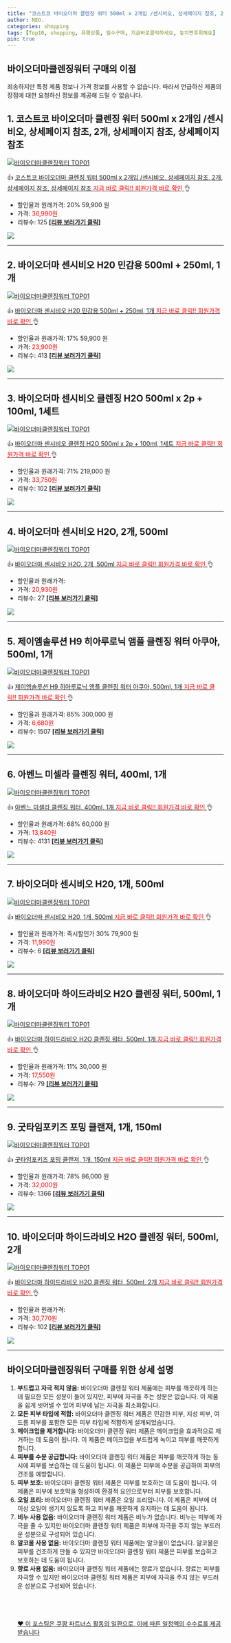 ```yaml
---
title: "코스트코 바이오더마 클렌징 워터 500ml x 2개입 /센시비오, 상세페이지 참조, 2개, 상세페이지 참조, 상세페이지 참조 가격 최저가 할인가 바이오더마클렌징워터 최저가 추천 제품 비교"
author: NEO.
categories: shopping
tags: [Top10, shopping, 유행상품, 필수구매, 지금바로클릭하세요, 놓치면후회해요]
pin: true
---
```

## 바이오더마클렌징워터 구매의 이점
죄송하지만 특정 제품 정보나 가격 정보를 사용할 수 없습니다. 따라서 언급하신 제품의 장점에 대한 요청하신 정보를 제공해 드릴 수 없습니다.

   

## 1. 코스트코 바이오더마 클렌징 워터 500ml x 2개입 /센시비오, 상세페이지 참조, 2개, 상세페이지 참조, 상세페이지 참조

[![바이오더마클렌징워터 TOP01](https://thumbnail7.coupangcdn.com/thumbnails/remote/490x490ex/image/vendor_inventory/f9a2/3f4acfce62d08bdbb76e6852934f460fdf50a3ab89753fd7c071422b3e81.jpg)](https://link.coupang.com/re/AFFSDP?lptag=AF3617701&subid=GithubCoopas&pageKey=7503265326&traceid=V0-153&itemId=19645114602&vendorItemId=87491449368)


👍 [코스트코 바이오더마 클렌징 워터 500ml x 2개입 /센시비오, 상세페이지 참조, 2개, 상세페이지 참조, 상세페이지 참조 <font color=red> 지금 바로 클릭!! 회원가격 바로 확인 </font> ](https://link.coupang.com/re/AFFSDP?lptag=AF3617701&subid=GithubCoopas&pageKey=7503265326&traceid=V0-153&itemId=19645114602&vendorItemId=87491449368) 👌 


- 할인율과 원래가격: 20%  59,900   원
- 가격: <span style='color:red'>36,990원</span>
- 리뷰수: 125  [**[리뷰 보러가기 클릭]**](https://link.coupang.com/re/AFFSDP?lptag=AF3617701&subid=GithubCoopas&pageKey=7503265326&traceid=V0-153&itemId=19645114602&vendorItemId=87491449368)

[![](/discount_price.png)](https://link.coupang.com/re/AFFSDP?lptag=AF3617701&subid=GithubCoopas&pageKey=7503265326&traceid=V0-153&itemId=19645114602&vendorItemId=87491449368)

---


   

## 2. 바이오더마 센시비오 H20 민감용 500ml + 250ml, 1개

[![바이오더마클렌징워터 TOP01](https://thumbnail7.coupangcdn.com/thumbnails/remote/490x490ex/image/retail/images/284606020957514-562fe94d-df17-4184-91a1-5c73f837deeb.jpg)](https://link.coupang.com/re/AFFSDP?lptag=AF3617701&subid=GithubCoopas&pageKey=6714058029&traceid=V0-153&itemId=15596635647&vendorItemId=3017222271)


👍 [바이오더마 센시비오 H20 민감용 500ml + 250ml, 1개 <font color=red> 지금 바로 클릭!! 회원가격 바로 확인 </font> ](https://link.coupang.com/re/AFFSDP?lptag=AF3617701&subid=GithubCoopas&pageKey=6714058029&traceid=V0-153&itemId=15596635647&vendorItemId=3017222271) 👌 


- 할인율과 원래가격: 17%  59,900   원
- 가격: <span style='color:red'>23,900원</span>
- 리뷰수: 413  [**[리뷰 보러가기 클릭]**](https://link.coupang.com/re/AFFSDP?lptag=AF3617701&subid=GithubCoopas&pageKey=6714058029&traceid=V0-153&itemId=15596635647&vendorItemId=3017222271)

[![](/discount_price.png)](https://link.coupang.com/re/AFFSDP?lptag=AF3617701&subid=GithubCoopas&pageKey=6714058029&traceid=V0-153&itemId=15596635647&vendorItemId=3017222271)

---


   

## 3. 바이오더마 센시비오 클렌징 H2O 500ml x 2p + 100ml, 1세트

[![바이오더마클렌징워터 TOP01](https://thumbnail8.coupangcdn.com/thumbnails/remote/490x490ex/image/retail/images/284607974719526-49fdf3be-9c7d-4ff3-a402-02790ddc09cf.jpg)](https://link.coupang.com/re/AFFSDP?lptag=AF3617701&subid=GithubCoopas&pageKey=6109557371&traceid=V0-153&itemId=11505625566&vendorItemId=70567782380)


👍 [바이오더마 센시비오 클렌징 H2O 500ml x 2p + 100ml, 1세트 <font color=red> 지금 바로 클릭!! 회원가격 바로 확인 </font> ](https://link.coupang.com/re/AFFSDP?lptag=AF3617701&subid=GithubCoopas&pageKey=6109557371&traceid=V0-153&itemId=11505625566&vendorItemId=70567782380) 👌 


- 할인율과 원래가격: 71%  219,000   원
- 가격: <span style='color:red'>33,750원</span>
- 리뷰수: 102  [**[리뷰 보러가기 클릭]**](https://link.coupang.com/re/AFFSDP?lptag=AF3617701&subid=GithubCoopas&pageKey=6109557371&traceid=V0-153&itemId=11505625566&vendorItemId=70567782380)

[![](/discount_price.png)](https://link.coupang.com/re/AFFSDP?lptag=AF3617701&subid=GithubCoopas&pageKey=6109557371&traceid=V0-153&itemId=11505625566&vendorItemId=70567782380)

---


   

## 4. 바이오더마 센시비오 H2O, 2개, 500ml

[![바이오더마클렌징워터 TOP01](https://thumbnail7.coupangcdn.com/thumbnails/remote/490x490ex/image/vendor_inventory/1b74/77088fb25397e70aa93b87d052978480a557e367e3aeb3ca1a0c3cbd0559.jpg)](https://link.coupang.com/re/AFFSDP?lptag=AF3617701&subid=GithubCoopas&pageKey=7401052513&traceid=V0-153&itemId=16922943916&vendorItemId=83461247232)


👍 [바이오더마 센시비오 H2O, 2개, 500ml <font color=red> 지금 바로 클릭!! 회원가격 바로 확인 </font> ](https://link.coupang.com/re/AFFSDP?lptag=AF3617701&subid=GithubCoopas&pageKey=7401052513&traceid=V0-153&itemId=16922943916&vendorItemId=83461247232) 👌 


- 할인율과 원래가격: 
- 가격: <span style='color:red'>20,930원</span>
- 리뷰수: 27  [**[리뷰 보러가기 클릭]**](https://link.coupang.com/re/AFFSDP?lptag=AF3617701&subid=GithubCoopas&pageKey=7401052513&traceid=V0-153&itemId=16922943916&vendorItemId=83461247232)

[![](/discount_price.png)](https://link.coupang.com/re/AFFSDP?lptag=AF3617701&subid=GithubCoopas&pageKey=7401052513&traceid=V0-153&itemId=16922943916&vendorItemId=83461247232)

---


   

## 5. 제이엠솔루션 H9 히아루로닉 앰플 클렌징 워터 아쿠아, 500ml, 1개

[![바이오더마클렌징워터 TOP01](https://thumbnail6.coupangcdn.com/thumbnails/remote/490x490ex/image/retail/images/856425094331266-af1735d7-62ec-4442-8f37-e8dcab64f8a7.jpg)](https://link.coupang.com/re/AFFSDP?lptag=AF3617701&subid=GithubCoopas&pageKey=5619267654&traceid=V0-153&itemId=9103837942&vendorItemId=76390018327)


👍 [제이엠솔루션 H9 히아루로닉 앰플 클렌징 워터 아쿠아, 500ml, 1개 <font color=red> 지금 바로 클릭!! 회원가격 바로 확인 </font> ](https://link.coupang.com/re/AFFSDP?lptag=AF3617701&subid=GithubCoopas&pageKey=5619267654&traceid=V0-153&itemId=9103837942&vendorItemId=76390018327) 👌 


- 할인율과 원래가격: 85%  300,000   원
- 가격: <span style='color:red'>6,680원</span>
- 리뷰수: 1507  [**[리뷰 보러가기 클릭]**](https://link.coupang.com/re/AFFSDP?lptag=AF3617701&subid=GithubCoopas&pageKey=5619267654&traceid=V0-153&itemId=9103837942&vendorItemId=76390018327)

[![](/discount_price.png)](https://link.coupang.com/re/AFFSDP?lptag=AF3617701&subid=GithubCoopas&pageKey=5619267654&traceid=V0-153&itemId=9103837942&vendorItemId=76390018327)

---


   

## 6. 아벤느 미셀라 클렌징 워터, 400ml, 1개

[![바이오더마클렌징워터 TOP01](https://thumbnail8.coupangcdn.com/thumbnails/remote/490x490ex/image/retail/images/2023/11/01/13/1/f8d96d86-7772-4b72-9261-a9a2b4552fd8.png)](https://link.coupang.com/re/AFFSDP?lptag=AF3617701&subid=GithubCoopas&pageKey=7326675110&traceid=V0-153&itemId=19478624904&vendorItemId=87636457537)


👍 [아벤느 미셀라 클렌징 워터, 400ml, 1개 <font color=red> 지금 바로 클릭!! 회원가격 바로 확인 </font> ](https://link.coupang.com/re/AFFSDP?lptag=AF3617701&subid=GithubCoopas&pageKey=7326675110&traceid=V0-153&itemId=19478624904&vendorItemId=87636457537) 👌 


- 할인율과 원래가격: 68%  60,000   원
- 가격: <span style='color:red'>13,840원</span>
- 리뷰수: 4131  [**[리뷰 보러가기 클릭]**](https://link.coupang.com/re/AFFSDP?lptag=AF3617701&subid=GithubCoopas&pageKey=7326675110&traceid=V0-153&itemId=19478624904&vendorItemId=87636457537)

[![](/discount_price.png)](https://link.coupang.com/re/AFFSDP?lptag=AF3617701&subid=GithubCoopas&pageKey=7326675110&traceid=V0-153&itemId=19478624904&vendorItemId=87636457537)

---


   

## 7. 바이오더마 센시비오 H20, 1개, 500ml

[![바이오더마클렌징워터 TOP01](https://thumbnail9.coupangcdn.com/thumbnails/remote/490x490ex/image/vendor_inventory/0a64/7ce9908e3b7f473be4bff67cc92c6d5100245b94c448c1a8cc4ade3f0258.JPG)](https://link.coupang.com/re/AFFSDP?lptag=AF3617701&subid=GithubCoopas&pageKey=7401052513&traceid=V0-153&itemId=19156252356&vendorItemId=83652878092)


👍 [바이오더마 센시비오 H20, 1개, 500ml <font color=red> 지금 바로 클릭!! 회원가격 바로 확인 </font> ](https://link.coupang.com/re/AFFSDP?lptag=AF3617701&subid=GithubCoopas&pageKey=7401052513&traceid=V0-153&itemId=19156252356&vendorItemId=83652878092) 👌 


- 할인율과 원래가격: 즉시할인가 30%  79,900   원
- 가격: <span style='color:red'>11,990원</span>
- 리뷰수: 6  [**[리뷰 보러가기 클릭]**](https://link.coupang.com/re/AFFSDP?lptag=AF3617701&subid=GithubCoopas&pageKey=7401052513&traceid=V0-153&itemId=19156252356&vendorItemId=83652878092)

[![](/discount_price.png)](https://link.coupang.com/re/AFFSDP?lptag=AF3617701&subid=GithubCoopas&pageKey=7401052513&traceid=V0-153&itemId=19156252356&vendorItemId=83652878092)

---


   

## 8. 바이오더마 하이드라비오 H2O 클렌징 워터, 500ml, 1개

[![바이오더마클렌징워터 TOP01](https://thumbnail7.coupangcdn.com/thumbnails/remote/490x490ex/image/product/image/vendoritem/2018/11/23/3037962665/c1eddb5c-383e-4225-8a2c-ea7bae6c2e49.jpg)](https://link.coupang.com/re/AFFSDP?lptag=AF3617701&subid=GithubCoopas&pageKey=5657196&traceid=V0-153&itemId=25666862&vendorItemId=3037962665)


👍 [바이오더마 하이드라비오 H2O 클렌징 워터, 500ml, 1개 <font color=red> 지금 바로 클릭!! 회원가격 바로 확인 </font> ](https://link.coupang.com/re/AFFSDP?lptag=AF3617701&subid=GithubCoopas&pageKey=5657196&traceid=V0-153&itemId=25666862&vendorItemId=3037962665) 👌 


- 할인율과 원래가격: 11%  30,000   원
- 가격: <span style='color:red'>17,550원</span>
- 리뷰수: 79  [**[리뷰 보러가기 클릭]**](https://link.coupang.com/re/AFFSDP?lptag=AF3617701&subid=GithubCoopas&pageKey=5657196&traceid=V0-153&itemId=25666862&vendorItemId=3037962665)

[![](/discount_price.png)](https://link.coupang.com/re/AFFSDP?lptag=AF3617701&subid=GithubCoopas&pageKey=5657196&traceid=V0-153&itemId=25666862&vendorItemId=3037962665)

---


   

## 9. 굿타임포키즈 포밍 클랜져, 1개, 150ml

[![바이오더마클렌징워터 TOP01](https://thumbnail6.coupangcdn.com/thumbnails/remote/490x490ex/image/vendor_inventory/9e88/f656160e8bbbb12e6743ce98e4c4961f33cdd2a36e29bc34fc8f942de3ae.jpg)](https://link.coupang.com/re/AFFSDP?lptag=AF3617701&subid=GithubCoopas&pageKey=5734901963&traceid=V0-153&itemId=9634522113&vendorItemId=76918802676)


👍 [굿타임포키즈 포밍 클랜져, 1개, 150ml <font color=red> 지금 바로 클릭!! 회원가격 바로 확인 </font> ](https://link.coupang.com/re/AFFSDP?lptag=AF3617701&subid=GithubCoopas&pageKey=5734901963&traceid=V0-153&itemId=9634522113&vendorItemId=76918802676) 👌 


- 할인율과 원래가격: 78%  86,000   원
- 가격: <span style='color:red'>32,000원</span>
- 리뷰수: 1366  [**[리뷰 보러가기 클릭]**](https://link.coupang.com/re/AFFSDP?lptag=AF3617701&subid=GithubCoopas&pageKey=5734901963&traceid=V0-153&itemId=9634522113&vendorItemId=76918802676)

[![](/discount_price.png)](https://link.coupang.com/re/AFFSDP?lptag=AF3617701&subid=GithubCoopas&pageKey=5734901963&traceid=V0-153&itemId=9634522113&vendorItemId=76918802676)

---


   

## 10. 바이오더마 하이드라비오 H2O 클렌징 워터, 500ml, 2개

[![바이오더마클렌징워터 TOP01](https://thumbnail9.coupangcdn.com/thumbnails/remote/490x490ex/image/retail/images/6946cbe5-dd4e-4f9e-9c80-e98e9dd03014457798585831965947.png)](https://link.coupang.com/re/AFFSDP?lptag=AF3617701&subid=GithubCoopas&pageKey=5657196&traceid=V0-153&itemId=21247812923&vendorItemId=88308376222)


👍 [바이오더마 하이드라비오 H2O 클렌징 워터, 500ml, 2개 <font color=red> 지금 바로 클릭!! 회원가격 바로 확인 </font> ](https://link.coupang.com/re/AFFSDP?lptag=AF3617701&subid=GithubCoopas&pageKey=5657196&traceid=V0-153&itemId=21247812923&vendorItemId=88308376222) 👌 


- 할인율과 원래가격: 
- 가격: <span style='color:red'>30,770원</span>
- 리뷰수: 102  [**[리뷰 보러가기 클릭]**](https://link.coupang.com/re/AFFSDP?lptag=AF3617701&subid=GithubCoopas&pageKey=5657196&traceid=V0-153&itemId=21247812923&vendorItemId=88308376222)

[![](/discount_price.png)](https://link.coupang.com/re/AFFSDP?lptag=AF3617701&subid=GithubCoopas&pageKey=5657196&traceid=V0-153&itemId=21247812923&vendorItemId=88308376222)

---
## 바이오더마클렌징워터 구매를 위한 상세 설명
1. **부드럽고 자극 적지 않음:** 바이오더마 클렌징 워터 제품에는 피부를 깨끗하게 하는 데 필요한 모든 성분이 들어 있지만, 피부에 자극을 주는 성분은 없습니다. 이 제품을 쉽게 씻어낼 수 있어 피부에 남는 자극을 최소화합니다.
2. **모든 피부 타입에 적합:** 바이오더마 클렌징 워터 제품은 민감한 피부, 지성 피부, 여드름 피부를 포함한 모든 피부 타입에 적합하게 설계되었습니다.
3. **메이크업을 제거합니다:** 바이오더마 클렌징 워터 제품은 메이크업을 효과적으로 제거하는 데 도움이 됩니다. 이 제품은 메이크업을 부드럽게 녹이고 피부를 깨끗하게 합니다.
4. **피부를 수분 공급합니다:** 바이오더마 클렌징 워터 제품은 피부를 깨끗하게 하는 동시에 피부를 보습하는 데 도움이 됩니다. 이 제품은 피부에 수분을 공급하여 피부의 건조를 예방합니다.
5. **피부 보호:** 바이오더마 클렌징 워터 제품은 피부를 보호하는 데 도움이 됩니다. 이 제품은 피부에 보호막을 형성하여 환경적 요인으로부터 피부를 보호합니다.
6. **오일 프리:** 바이오더마 클렌징 워터 제품은 오일 프리입니다. 이 제품은 피부에 더 이상 오일이 생기지 않도록 하고 피부를 깨끗하게 유지하는 데 도움이 됩니다.
7. **비누 사용 없음:** 바이오더마 클렌징 워터 제품은 비누가 없습니다. 비누는 피부에 자극을 줄 수 있지만 바이오더마 클렌징 워터 제품은 피부에 자극을 주지 않는 부드러운 성분으로 구성되어 있습니다.
8. **알코올 사용 없음:** 바이오더마 클렌징 워터 제품에는 알코올이 없습니다. 알코올은 피부를 건조하게 만들 수 있지만 바이오더마 클렌징 워터 제품은 피부를 보습하고 보호하는 데 도움이 됩니다.
9. **향료 사용 없음:** 바이오더마 클렌징 워터 제품에는 향료가 없습니다. 향료는 피부를 자극할 수 있지만 바이오더마 클렌징 워터 제품은 피부에 자극을 주지 않는 부드러운 성분으로 구성되어 있습니다.<br><br><br><br><br> [ ❤  이 포스팅은 쿠팡 파트너스 활동의 일환으로, 이에 따른 일정액의 수수료를 제공받습니다](https://link.coupang.com/a/bcEFyh)